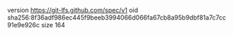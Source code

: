 version https://git-lfs.github.com/spec/v1
oid sha256:8f36adf986ec445f9beeb3994066d066fa67cb8a95b9dbf81a7c7cc91e9e926c
size 164

